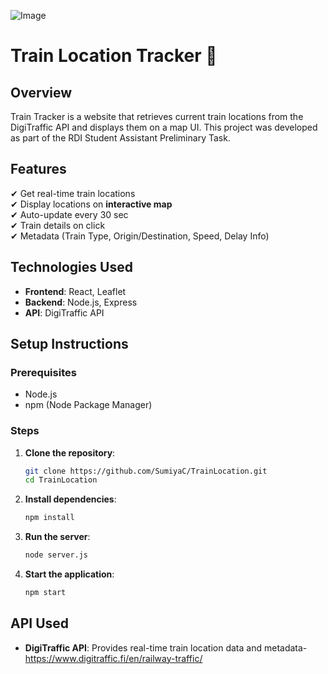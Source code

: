 ![Image](https://github.com/user-attachments/assets/93ffe941-1eb1-4a18-8628-565d5483b1aa)

# Train Location Tracker 🚆

## Overview
Train Tracker is a website that retrieves current train locations from the DigiTraffic API and displays them on a map UI. This project was developed as part of the RDI Student Assistant Preliminary Task.

## Features
✔ Get real-time train locations  
✔ Display locations on **interactive map**  
✔ Auto-update every 30 sec  
✔ Train details on click  
✔ Metadata (Train Type, Origin/Destination, Speed, Delay Info)  

## Technologies Used
- **Frontend**: React, Leaflet
- **Backend**: Node.js, Express
- **API**: DigiTraffic API

## Setup Instructions

### Prerequisites
- Node.js
- npm (Node Package Manager)

### Steps
1. **Clone the repository**:
    ```bash
    git clone https://github.com/SumiyaC/TrainLocation.git
    cd TrainLocation
    ```

2. **Install dependencies**:
    ```bash
    npm install
    ```

3. **Run the server**:
    ```bash
   node server.js
    ```
    
4. **Start the application**:
    ```bash
   npm start
    ```

## API Used
- **DigiTraffic API**: Provides real-time train location data and metadata-https://www.digitraffic.fi/en/railway-traffic/

